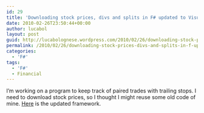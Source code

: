 ```yaml
---
id: 29
title: 'Downloading stock prices, divs and splits in F# updated to Visual Studio 2010'
date: 2010-02-26T23:50:44+00:00
author: lucabol
layout: post
guid: http://lucabolognese.wordpress.com/2010/02/26/downloading-stock-prices-divs-and-splits-in-f-updated-to-visual-studio-2010/
permalink: /2010/02/26/downloading-stock-prices-divs-and-splits-in-f-updated-to-visual-studio-2010/
categories:
  - 'F#'
tags:
  - 'F#'
  - Financial
---
```

I’m working on a program to keep track of paired trades with trailing stops. I need to download stock prices, so I thought I might reuse some old code of mine. [Here](http://code.msdn.microsoft.com/DownloadStockPrices) is the updated framework.